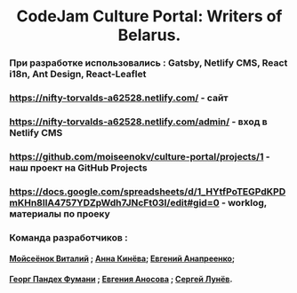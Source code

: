 
<h1 align="center">
  CodeJam Culture Portal: Writers of Belarus. 
</h1>

### При разработке использовались : Gatsby, Netlify CMS, React i18n, Ant Design, React-Leaflet

### https://nifty-torvalds-a62528.netlify.com/         - сайт 


### https://nifty-torvalds-a62528.netlify.com/admin/   - вход в Netlify CMS

### https://github.com/moiseenokv/culture-portal/projects/1  - наш проект на GitHub Projects

### https://docs.google.com/spreadsheets/d/1_HYtfPoTEGPdKPDmKHn8llA4757YDZpWdh7JNcFt03I/edit#gid=0  - worklog, материалы по проеку 

### Команда разработчиков : 

#### [Мойсеёнок Виталий](https://github.com/moiseenokv) ;  [Анна Кинёва](https://github.com/annakiniova); [Евгений Анапреенко](https://github.com/eugenio7779); 

#### [Георг Пандех Фумани](https://github.com/georgpandeh) ; [Евгения Аносова](https://github.com/yevgeniyaa) ; [Сергей Лунёв](https://github.com/venul).

